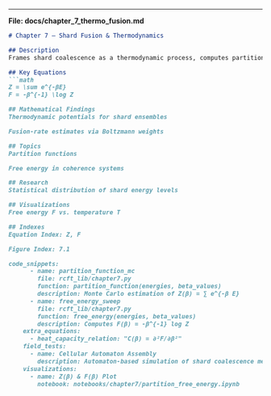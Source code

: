 
---  

**File: docs/chapter_7_thermo_fusion.md**  
```markdown
# Chapter 7 – Shard Fusion & Thermodynamics

## Description
Frames shard coalescence as a thermodynamic process, computes partition functions and free-energy landscapes.

## Key Equations
```math
Z = \sum e^{-βE}  
F = -β^{-1} \log Z

## Mathematical Findings
Thermodynamic potentials for shard ensembles

Fusion-rate estimates via Boltzmann weights

## Topics
Partition functions

Free energy in coherence systems

## Research
Statistical distribution of shard energy levels

## Visualizations
Free energy F vs. temperature T

## Indexes
Equation Index: Z, F

Figure Index: 7.1

code_snippets:
      - name: partition_function_mc
        file: rcft_lib/chapter7.py
        function: partition_function(energies, beta_values)
        description: Monte Carlo estimation of Z(β) = ∑ e^{-β E}
      - name: free_energy_sweep
        file: rcft_lib/chapter7.py
        function: free_energy(energies, beta_values)
        description: Computes F(β) = -β^{-1} log Z
    extra_equations:
      - heat_capacity_relation: "C(β) = ∂²F/∂β²"
    field_tests:
      - name: Cellular Automaton Assembly
        description: Automaton-based simulation of shard coalescence measuring empirical fusion rates
    visualizations:
      - name: Z(β) & F(β) Plot
        notebook: notebooks/chapter7/partition_free_energy.ipynb
